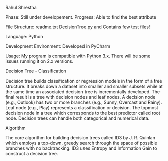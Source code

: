 Rahul Shrestha

Phase: Still under developement. 
Progress: Able to find the best attribute

File Structure:
readme.txt
DecisionTree.py
and Contains few test files!

Language: Python 

Development Environment:
Developed in PyCharm 

Usage:
My program is compatible with Python 3.x. There will be some issues running it on 2.x versions. 

Decision Tree - Classification

Decision tree builds classification or regression models in the form of a tree structure. It breaks down a dataset into smaller 
and smaller subsets while at the same time an associated decision tree is incrementally developed. The final result is a tree with 
decision nodes and leaf nodes. A decision node (e.g., Outlook) has two or more branches (e.g., Sunny, Overcast and Rainy). 
Leaf node (e.g., Play) represents a classification or decision. The topmost decision node in a tree which corresponds to the best 
predictor called root node. Decision trees can handle both categorical and numerical data.

Algorithm

The core algorithm for building decision trees called ID3 by J. R. Quinlan which employs a top-down, greedy search through the 
space of possible branches with no backtracking. ID3 uses Entropy and Information Gain to construct a decision tree.
